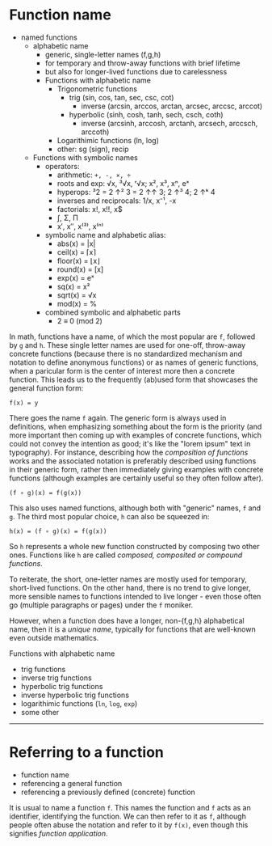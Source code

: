 # Function name

- named functions
  - alphabetic name
    - generic, single-letter names (f,g,h)
    - for temporary and throw-away functions with brief lifetime
    - but also for longer-lived functions due to carelessness
    - Functions with alphabetic name
      - Trigonometric functions
        - trig          (sin,     cos,     tan,     sec,     csc,     cot)
          - inverse  (arcsin,  arccos,  arctan,  arcsec,  arccsc,  arccot)
        - hyperbolic    (sinh,    cosh,    tanh,    sech,    csch,    coth)
          - inverse  (arcsinh, arccosh, arctanh, arcsech, arccsch, arccoth)
      - Logarithimic functions (ln, log)
      - other: sg (sign), recip
  - Functions with symbolic names
    - operators:
      - arithmetic: `+, -, ×, ÷`
      - roots and exp: √x, ³√x, ʳ√x; x², x³, xⁿ, eˣ
      - hyperops: ³2 = 2 ↑² 3 = 2 ↑↑ 3; 2 ↑³ 4; 2 ↑ᵏ 4
      - inverses and reciprocals: 1/x, x⁻¹, -x
      - factorials: x!, x!!, x$
      - ∫, Σ, Π
      - x′, x′′, x⁽³⁾, x⁽ⁿ⁾
    - symbolic name and alphabetic alias:
      - abs(x) = |x|
      - ceil(x) = ⌈x⌉
      - floor(x) = ⌊x⌋
      - round(x) = [x]
      - exp(x) = eˣ
      - sq(x) = x²
      - sqrt(x) = √x
      - mod(x) = %
    - combined symbolic and alphabetic parts
      - 2 ≡ 0 (mod 2)



In math, functions have a name, of which the most popular are `f`, followed by `g` and `h`. These single letter names are used for one-off, throw-away concrete functions (because there is no standardized mechanism and notation to define anonymous functions) or as names of generic functions, when a paricular form is the center of interest more then a concrete function. This leads us to the frequently (ab)used form that showcases the general function form:

    f(x) = y

There goes the name `f` again. The generic form is always used in definitions, when emphasizing something about the form is the priority (and more important then coming up with examples of concrete functions, which could not convey the intention as good; it's like the "lorem ipsum" text in typography). For instance, describing how the *composition of functions* works and the associated notation is preferably described using functions in their generic form, rather then immediately giving examples with concrete functions (although examples are certainly useful so they often follow after).

    (f ∘ g)(x) = f(g(x))

This also uses named functions, although both with "generic" names, `f` and `g`. The third most popular choice, `h` can also be squeezed in:

    h(x) = (f ∘ g)(x) = f(g(x))

So `h` represents a whole new function constructed by composing two other ones. Functions like `h` are called *composed, composited or compound functions*.

To reiterate, the short, one-letter names are mostly used for temporary, short-lived functions. On the other hand, there is no trend to give longer, more sensible names to functions intended to live longer - even those often go (multiple paragraphs or pages) under the `f` moniker.

However, when a function does have a longer, non-{f,g,h} alphabetical name, then it is a *unique name*, typically for functions that are well-known even outside mathematics.

Functions with alphabetic name
- trig functions
- inverse trig functions
- hyperbolic trig functions
- inverse hyperbolic trig functions
- logarithimic functions (`ln`, `log`, `exp`)
- some other


---

# Referring to a function

- function name
- referencing a general function
- referencing a previously defined (concrete) function 

It is usual to name a function `f`. This names the function and `f` acts as an identifier, identifying the function. We can then refer to it as `f`, although people often abuse the notation and refer to it by `f(x)`, even though this signifies *function application*.
